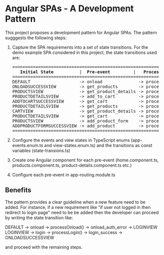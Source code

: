 # Angular SPAs - A Development Pattern

This project proposes a development pattern for Angular SPAs. The pattern sugggests the following steps:

1. Capture the SPA requirements into a set of state transitions.
   For the demo example SPA considered in this project, the state transitions used are:

   <pre>
   =================================================================================================================================
      <strong>Initial State</strong>          |  <strong>Pre-event</strong>         |   <strong>Processor</strong>              |      <strong>Post-event</strong>             |  <strong>Final State</strong>
   =================================================================================================================================
   DEFAULT                   -> onload              -> processOnload()            -> onload_succcess             -> ONLOADSUCCESSVIEW
   ONLOADSUCCESSVIEW         -> get_products        -> processGetProducts()       -> get_products_succcess       -> PRODUCTSVIEW
   PRODUCTSVIEW              -> get_product_details -> processGetProductDetails() -> get_product_details_success -> PRODUCTDETAILSVIEW
   PRODUCTDETAILSVIEW        -> add_to_cart         -> processAddToCart()         -> add_to_cart_success         -> ADDTOCARTSUCCESSVIEW
   ADDTOCARTSUCCESSVIEW      -> get_cart            -> processGetCart()           -> get_cart_success            -> CARTVIEW
   PRODUCTDETAILSVIEW        -> get_products        -> processGetProducts()       -> get_products_succcess       -> PRODUCTSVIEW
   CARTVIEW                  -> get_product_details -> processGetProductDetails() -> get_product_details_success -> PRODUCTDETAILSVIEW
   PRODUCTDETAILSVIEW        -> get_cart            -> processGetCart()           -> get_cart_success            -> CARTVIEW
   PRODUCTSVIEW              -> add_product_form    -> processAddProductForm()    -> add_product_form_succcess   -> ADDPRODUCTFORMSUCCESSVIEW
   ADDPRODUCTFORMSUCCESSVIEW -> add_product         -> processAddProduct()        -> add_product_succcess        -> ADDPRODUCTSUCCESSVIEW
   =================================================================================================================================
   </pre>

2. Configure the events and view states in TypeScript enums (app-events.enum.ts and view-states.enum.ts) and the transitions as const variables (state-transions.ts)

3. Create one Angular component for each pre-event (home.component.ts, products.component.ts, product-details.component.ts etc.)

4. Configure each pre-event in app-routing.module.ts

## Benefits

The pattern provides a clear guideline when a new feature need to be added. For instance, if a new requirement like "if user not logged in then redirect to login page" need to be be added then the developer can proceed by writing the state transition like:

DEFAULT   -> onload -> processOnload() -> onload_auth_error -> LOGINVIEW
LOGINVIEW -> login  -> processLogin()  -> login_success     -> ONLOADSUCCESSVIEW

and proceed with the remaining steps.